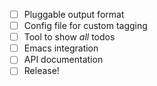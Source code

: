
* [ ] Pluggable output format
* [ ] Config file for custom tagging
* [ ] Tool to show *all* todos
* [ ] Emacs integration
* [ ] API documentation
* [ ] Release!
